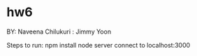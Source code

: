 # hw6

BY: Naveena Chilukuri
  : Jimmy Yoon
  
Steps to run:
npm install 
node server
connect to localhost:3000
